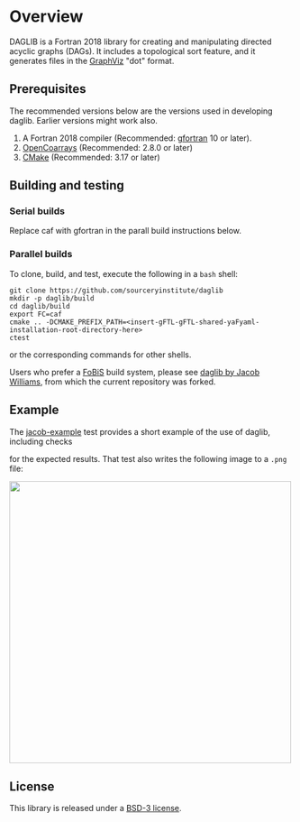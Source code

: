 Overview
========

DAGLIB is a Fortran 2018 library for creating and manipulating directed acyclic graphs (DAGs).
It includes a topological sort feature, and it generates files in the [GraphViz] "dot" format.

Prerequisites
-------------
The recommended versions below are the versions used in developing daglib.  Earlier versions
might work also.

1. A Fortran 2018 compiler (Recommended: [gfortran] 10 or later).
2. [OpenCoarrays]  (Recommended: 2.8.0 or later)
3. [CMake]  (Recommended: 3.17 or later)

Building and testing
--------------------
### Serial builds
Replace caf with gfortran in the parall build instructions below.

### Parallel builds
To clone, build, and test, execute the following in a `bash` shell:
```
git clone https://github.com/sourceryinstitute/daglib
mkdir -p daglib/build
cd daglib/build
export FC=caf
cmake .. -DCMAKE_PREFIX_PATH=<insert-gFTL-gFTL-shared-yaFyaml-installation-root-directory-here>
ctest
```
or the corresponding commands for other shells.

Users who prefer a [FoBiS] build system, please see [daglib by Jacob Williams], from which
the current repository was forked.

Example
-------

The [jacob-example] test provides a short example of the use of daglib, including checks

for the expected results.  That test also writes the following image to a `.png` file:

<img src="https://raw.githubusercontent.com/sourceryinstitute/daglib/master/media/dag_example.png" width="500">

License
-------

This library is released under a [BSD-3 license].

[daglib by Jacob Williams]: https://github.com/jacobwilliams/daglib
[FoBiS]: https://github.com/szaghi/FoBiS
[GraphViz]: https://www.graphviz.org
[jacob-example]: https://github.com/sourceryinstitute/daglib/blob/master/tests/integration/jacob-example/test-jacob-example.f90
[OpenCoarrays]: https://github.com/sourceryinstitute/opencoarrays
[CMake]: https://www.cmake.org
[gfortran]: https://gcc.gnu.org
[BSD-3 license]: https://github.com/sourceryinstitute/daglib/blob/master/LICENSE
